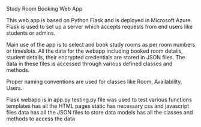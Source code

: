 Study Room Booking Web App

This web app is based on Python Flask and is deployed in Microsoft Azure.
Flask is used to set up a server which accepts requests from end users like students or admins.

Main use of the app is to select and book study rooms as per room numbers or timeslots.
All the data for the webapp including booked room details, student details, their encrypted credentials are stored in JSON files.
The data in these files is accessed through various defined classes and methods.

Proper naming conventions are used for classes like Room, Availability, Users.

Flask webapp is in app.py
testing.py file was used to test various functions
templates has all the HTML pages
static has necessary css and javascript files
data has all the JSON files to store data
models has all the classes and methods to access the data
